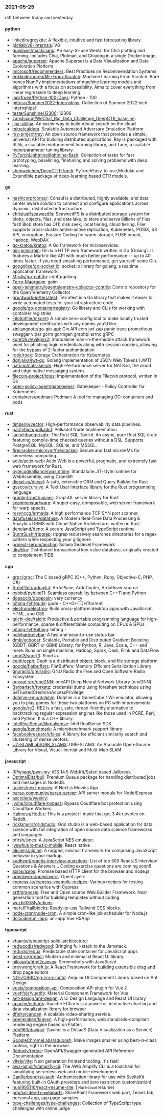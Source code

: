### 2021-05-25
diff between today and yesterday

#### python
* [linkedin/greykite](https://github.com/linkedin/greykite): A flexible, intuitive and fast forecasting library
* [plctlab/v8-internals](https://github.com/plctlab/v8-internals): V8
* [guydavis/machinaris](https://github.com/guydavis/machinaris): An easy-to-use WebUI for Chia plotting and farming. Includes Chia, Plotman, and Chiadog in a single Docker image.
* [apache/superset](https://github.com/apache/superset): Apache Superset is a Data Visualization and Data Exploration Platform
* [microsoft/recommenders](https://github.com/microsoft/recommenders): Best Practices on Recommendation Systems
* [eriklindernoren/ML-From-Scratch](https://github.com/eriklindernoren/ML-From-Scratch): Machine Learning From Scratch. Bare bones NumPy implementations of machine learning models and algorithms with a focus on accessibility. Aims to cover everything from linear regression to deep learning.
* [jackfrued/Python-100-Days](https://github.com/jackfrued/Python-100-Days): Python - 100
* [pittcsc/Summer2022-Internships](https://github.com/pittcsc/Summer2022-Internships): Collection of Summer 2022 tech internships!
* [testerSunshine/12306](https://github.com/testerSunshine/12306): 12306
* [zanshuxun/WeChat_Big_Data_Challenge_DeepCTR_baseline](https://github.com/zanshuxun/WeChat_Big_Data_Challenge_DeepCTR_baseline): 
* [jina-ai/jina](https://github.com/jina-ai/jina): An easier way to build neural search on the cloud
* [mitre/caldera](https://github.com/mitre/caldera): Scalable Automated Adversary Emulation Platform
* [ray-project/ray](https://github.com/ray-project/ray): An open source framework that provides a simple, universal API for building distributed applications. Ray is packaged with RLlib, a scalable reinforcement learning library, and Tune, a scalable hyperparameter tuning library.
* [PyTorchLightning/lightning-flash](https://github.com/PyTorchLightning/lightning-flash): Collection of tasks for fast prototyping, baselining, finetuning and solving problems with deep learning.
* [shenweichen/DeepCTR-Torch](https://github.com/shenweichen/DeepCTR-Torch): PyTorchEasy-to-use,Modular and Extendible package of deep-learning based CTR models.

#### go
* [hashicorp/consul](https://github.com/hashicorp/consul): Consul is a distributed, highly available, and data center aware solution to connect and configure applications across dynamic, distributed infrastructure.
* [chrislusf/seaweedfs](https://github.com/chrislusf/seaweedfs): SeaweedFS is a distributed storage system for blobs, objects, files, and data lake, to store and serve billions of files fast! Blob store has O(1) disk seek, local tiering, cloud tiering. Filer supports cross-cluster active-active replication, Kubernetes, POSIX, S3 API, encryption, Erasure Coding for warm storage, FUSE mount, Hadoop, WebDAV.
* [go-kratos/kratos](https://github.com/go-kratos/kratos): A Go framework for microservices.
* [gin-gonic/gin](https://github.com/gin-gonic/gin): Gin is a HTTP web framework written in Go (Golang). It features a Martini-like API with much better performance -- up to 40 times faster. If you need smashing performance, get yourself some Gin.
* [googollee/go-socket.io](https://github.com/googollee/go-socket.io): socket.io library for golang, a realtime application framework.
* [Mrs4s/go-cqhttp](https://github.com/Mrs4s/go-cqhttp): cqhttpgolang.
* [Terry-Mao/goim](https://github.com/Terry-Mao/goim): goim
* [open-telemetry/opentelemetry-collector-contrib](https://github.com/open-telemetry/opentelemetry-collector-contrib): Contrib repository for the OpenTelemetry Collector
* [gruntwork-io/terratest](https://github.com/gruntwork-io/terratest): Terratest is a Go library that makes it easier to write automated tests for your infrastructure code.
* [google/go-containerregistry](https://github.com/google/go-containerregistry): Go library and CLIs for working with container registries
* [FiloSottile/mkcert](https://github.com/FiloSottile/mkcert): A simple zero-config tool to make locally trusted development certificates with any names you'd like.
* [xinliangnote/go-gin-api](https://github.com/xinliangnote/go-gin-api):  Gin  API  cors jwt zap panic trace prometheus swagger viper gorm gormgen graphql errno gRPC  
* [kgretzky/evilginx2](https://github.com/kgretzky/evilginx2): Standalone man-in-the-middle attack framework used for phishing login credentials along with session cookies, allowing for the bypass of 2-factor authentication
* [rook/rook](https://github.com/rook/rook): Storage Orchestration for Kubernetes
* [dgrijalva/jwt-go](https://github.com/dgrijalva/jwt-go): Golang implementation of JSON Web Tokens (JWT)
* [nats-io/nats-server](https://github.com/nats-io/nats-server): High-Performance server for NATS.io, the cloud and edge native messaging system.
* [filecoin-project/lotus](https://github.com/filecoin-project/lotus): Implementation of the Filecoin protocol, written in Go
* [open-policy-agent/gatekeeper](https://github.com/open-policy-agent/gatekeeper): Gatekeeper - Policy Controller for Kubernetes
* [containers/podman](https://github.com/containers/podman): Podman: A tool for managing OCI containers and pods

#### rust
* [timberio/vector](https://github.com/timberio/vector): High-performance observability data pipelines.
* [paritytech/polkadot](https://github.com/paritytech/polkadot): Polkadot Node Implementation
* [launchbadge/sqlx](https://github.com/launchbadge/sqlx):  The Rust SQL Toolkit. An async, pure Rust SQL crate featuring compile-time checked queries without a DSL. Supports PostgreSQL, MySQL, SQLite, and MSSQL.
* [firecracker-microvm/firecracker](https://github.com/firecracker-microvm/firecracker): Secure and fast microVMs for serverless computing.
* [actix/actix-web](https://github.com/actix/actix-web): Actix Web is a powerful, pragmatic, and extremely fast web framework for Rust.
* [bytecodealliance/wasmtime](https://github.com/bytecodealliance/wasmtime): Standalone JIT-style runtime for WebAssembly, using Cranelift
* [diesel-rs/diesel](https://github.com/diesel-rs/diesel): A safe, extensible ORM and Query Builder for Rust
* [gyscos/cursive](https://github.com/gyscos/cursive): A Text User Interface library for the Rust programming language
* [graphql-rust/juniper](https://github.com/graphql-rust/juniper): GraphQL server library for Rust
* [seanmonstar/warp](https://github.com/seanmonstar/warp): A super-easy, composable, web server framework for warp speeds.
* [resyncgg/armada](https://github.com/resyncgg/armada): A high performance TCP SYN port scanner.
* [datafuselabs/datafuse](https://github.com/datafuselabs/datafuse): A Modern Real-Time Data Processing & Analytics DBMS with Cloud-Native Architecture, written in Rust
* [denoland/deno](https://github.com/denoland/deno): A secure JavaScript and TypeScript runtime
* [BurntSushi/ripgrep](https://github.com/BurntSushi/ripgrep): ripgrep recursively searches directories for a regex pattern while respecting your gitignore
* [project-serum/anchor](https://github.com/project-serum/anchor):  Solana Sealevel Framework
* [tikv/tikv](https://github.com/tikv/tikv): Distributed transactional key-value database, originally created to complement TiDB

#### cpp
* [grpc/grpc](https://github.com/grpc/grpc): The C based gRPC (C++, Python, Ruby, Objective-C, PHP, C#)
* [ArduPilot/ardupilot](https://github.com/ArduPilot/ardupilot): ArduPlane, ArduCopter, ArduRover source
* [pybind/pybind11](https://github.com/pybind/pybind11): Seamless operability between C++11 and Python
* [dogecoin/dogecoin](https://github.com/dogecoin/dogecoin): very currency
* [bifang-fyh/gude](https://github.com/bifang-fyh/gude): gude - C++DHTDHTtorrent
* [electron/electron](https://github.com/electron/electron): Build cross-platform desktop apps with JavaScript, HTML, and CSS
* [taichi-dev/taichi](https://github.com/taichi-dev/taichi): Productive & portable programming language for high-performance, sparse & differentiable computing on CPUs & GPUs
* [bifang-fyh/bifang](https://github.com/bifang-fyh/bifang): bifang - 
* [polybar/polybar](https://github.com/polybar/polybar): A fast and easy-to-use status bar
* [dmlc/xgboost](https://github.com/dmlc/xgboost): Scalable, Portable and Distributed Gradient Boosting (GBDT, GBRT or GBM) Library, for Python, R, Java, Scala, C++ and more. Runs on single machine, Hadoop, Spark, Dask, Flink and DataFlow
* [snort3/snort3](https://github.com/snort3/snort3): Snort++
* [ceph/ceph](https://github.com/ceph/ceph): Ceph is a distributed object, block, and file storage platform
* [google/flatbuffers](https://github.com/google/flatbuffers): FlatBuffers: Memory Efficient Serialization Library
* [gnuradio/gnuradio](https://github.com/gnuradio/gnuradio): GNU Radio  the Free and Open Software Radio Ecosystem
* [oneapi-src/oneDNN](https://github.com/oneapi-src/oneDNN): oneAPI Deep Neural Network Library (oneDNN)
* [Barbarisch/forkatz](https://github.com/Barbarisch/forkatz): credential dump using foreshaw technique using SeTrustedCredmanAccessPrivilege
* [dolphin-emu/dolphin](https://github.com/dolphin-emu/dolphin): Dolphin is a GameCube / Wii emulator, allowing you to play games for these two platforms on PC with improvements.
* [google/re2](https://github.com/google/re2): RE2 is a fast, safe, thread-friendly alternative to backtracking regular expression engines like those used in PCRE, Perl, and Python. It is a C++ library.
* [IntelRealSense/librealsense](https://github.com/IntelRealSense/librealsense): Intel RealSense SDK
* [google/benchmark](https://github.com/google/benchmark): A microbenchmark support library
* [facebookresearch/faiss](https://github.com/facebookresearch/faiss): A library for efficient similarity search and clustering of dense vectors.
* [UZ-SLAMLab/ORB_SLAM3](https://github.com/UZ-SLAMLab/ORB_SLAM3): ORB-SLAM3: An Accurate Open-Source Library for Visual, Visual-Inertial and Multi-Map SLAM

#### javascript
* [RPwnage/pwn-my](https://github.com/RPwnage/pwn-my): iOS 14.5 WebKit/Safari based Jailbreak
* [OptimalBits/bull](https://github.com/OptimalBits/bull): Premium Queue package for handling distributed jobs and messages in NodeJS.
* [tastejs/next-movies](https://github.com/tastejs/next-movies): A Next.js Movies App
* [parse-community/parse-server](https://github.com/parse-community/parse-server): API server module for Node/Express
* [ascoders/weekly](https://github.com/ascoders/weekly): 
* [jychp/cloudflare-bypass](https://github.com/jychp/cloudflare-bypass): Bypass Coudflare bot protection using Cloudflare Workers
* [Halmesn/Hotflix](https://github.com/Halmesn/Hotflix): This is a project I made that got 3.4k upvotes on Reddit.
* [ricklamers/gridstudio](https://github.com/ricklamers/gridstudio): Grid studio is a web-based application for data science with full integration of open source data science frameworks and languages.
* [bfirsh/jsnes](https://github.com/bfirsh/jsnes): A JavaScript NES emulator.
* [lyswhut/lx-music-mobile](https://github.com/lyswhut/lx-music-mobile):  React native 
* [alpinejs/alpine](https://github.com/alpinejs/alpine): A rugged, minimal framework for composing JavaScript behavior in your markup.
* [sudheerj/reactjs-interview-questions](https://github.com/sudheerj/reactjs-interview-questions): List of top 500 ReactJS Interview Questions & Answers....Coding exercise questions are coming soon!!
* [axios/axios](https://github.com/axios/axios): Promise based HTTP client for the browser and node.js
* [openlayers/openlayers](https://github.com/openlayers/openlayers): OpenLayers
* [cypress-io/cypress-example-recipes](https://github.com/cypress-io/cypress-example-recipes): Various recipes for testing common scenarios with Cypress
* [artf/grapesjs](https://github.com/artf/grapesjs): Free and Open source Web Builder Framework. Next generation tool for building templates without coding
* [wuzhi03/MyActions](https://github.com/wuzhi03/MyActions): 
* [mertJF/tailblocks](https://github.com/mertJF/tailblocks): Ready-to-use Tailwind CSS blocks.
* [node-cron/node-cron](https://github.com/node-cron/node-cron): A simple cron-like job scheduler for Node.js
* [dcloudio/uni-app](https://github.com/dcloudio/uni-app): uni-app  Vue H5App

#### typescript
* [vtuanjs/typescript-solid-architecture](https://github.com/vtuanjs/typescript-solid-architecture): 
* [redwoodjs/redwood](https://github.com/redwoodjs/redwood): Bringing full-stack to the Jamstack.
* [reduxjs/redux](https://github.com/reduxjs/redux): Predictable state container for JavaScript apps
* [geist-org/react](https://github.com/geist-org/react): Modern and minimalist React UI library.
* [niklasvh/html2canvas](https://github.com/niklasvh/html2canvas): Screenshots with JavaScript
* [prevwong/craft.js](https://github.com/prevwong/craft.js):  A React Framework for building extensible drag and drop page editors
* [NG-ZORRO/ng-zorro-antd](https://github.com/NG-ZORRO/ng-zorro-antd): Angular UI Component Library based on Ant Design
* [vuejs/composition-api](https://github.com/vuejs/composition-api): Composition API plugin for Vue 2
* [vuetifyjs/vuetify](https://github.com/vuetifyjs/vuetify):  Material Component Framework for Vue
* [ant-design/ant-design](https://github.com/ant-design/ant-design):  A UI Design Language and React UI library
* [apache/echarts](https://github.com/apache/echarts): Apache ECharts is a powerful, interactive charting and data visualization library for browser
* [dfinity/cancan](https://github.com/dfinity/cancan): A scalable video-sharing service.
* [openkraken/kraken](https://github.com/openkraken/kraken): A high-performance, web standards-compliant rendering engine based on Flutter.
* [edp963/davinci](https://github.com/edp963/davinci): Davinci is a DVsaaS (Data Visualization as a Service) Platform
* [GoogleChromeLabs/squoosh](https://github.com/GoogleChromeLabs/squoosh): Make images smaller using best-in-class codecs, right in the browser.
* [Redocly/redoc](https://github.com/Redocly/redoc):  OpenAPI/Swagger-generated API Reference Documentation
* [vitejs/vite](https://github.com/vitejs/vite): Next generation frontend tooling. It's fast!
* [aws-amplify/amplify-cli](https://github.com/aws-amplify/amplify-cli): The AWS Amplify CLI is a toolchain for simplifying serverless web and mobile development.
* [Dan6erbond/sk-auth](https://github.com/Dan6erbond/sk-auth): Authentication library for use with SvelteKit featuring built-in OAuth providers and zero restriction customization!
* [hua1995116/react-resume-site](https://github.com/hua1995116/react-resume-site): | `Markdown`(resume)
* [pnp/sp-dev-fx-webparts](https://github.com/pnp/sp-dev-fx-webparts): SharePoint Framework web part, Teams tab, personal app, app page samples
* [type-challenges/type-challenges](https://github.com/type-challenges/type-challenges): Collection of TypeScript type challenges with online judge

